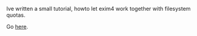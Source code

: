 
Ive written a small tutorial, howto let exim4 work together with
filesystem quotas.

Go [here](http://www.alios.org/exim4quota.html).

